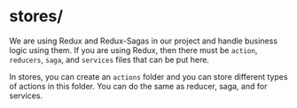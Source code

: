 # stores/

We are using Redux and Redux-Sagas in our project and handle business logic using them. If you are using Redux, then
there must be `action`, `reducers`, `saga`, and `services` files that can be put here.

In stores, you can create an `actions` folder and you can store different types of actions in this folder. You can do the
same as reducer, saga, and for services.